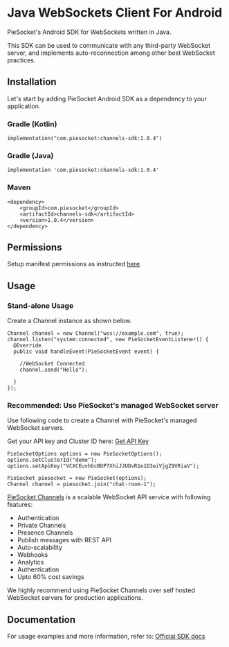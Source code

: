 # Java WebSockets Client For Android

PieSocket's Android SDK for WebSockets written in Java.


This SDK can be used to communicate with any third-party WebSocket server,
and implements auto-reconnection among other best WebSocket practices.


## Installation
Let's start by adding PieSocket Android SDK as a dependency to your application. 

### Gradle (Kotlin)
```
implementation("com.piesocket:channels-sdk:1.0.4")
```

### Gradle (Java)
```
implementation 'com.piesocket:channels-sdk:1.0.4'
```

### Maven
```
<dependency>
    <groupId>com.piesocket</groupId>
    <artifactId>channels-sdk</artifactId>
    <version>1.0.4</version>
</dependency>
```

## Permissions
Setup manifest permissions as instructed [here](https://www.piesocket.com/docs/3.0/android-websockets#permissions).

## Usage

### Stand-alone Usage
Create a Channel instance as shown below.

```
Channel channel = new Channel("wss://example.com", true);
channel.listen("system:connected", new PieSocketEventListener() {
  @Override
  public void handleEvent(PieSocketEvent event) {

    //WebSocket Connected
    channel.send("Hello");

  }
});
```

### Recommended: Use PieSocket's managed WebSocket server
Use following code to create a Channel with PieSocket's managed WebSocket servers.

Get your API key and Cluster ID here: [Get API Key](https://www.piesocket.com/app/v4/register)

```
PieSocketOptions options = new PieSocketOptions();
options.setClusterId("demo");
options.setApiKey("VCXCEuvhGcBDP7XhiJJUDvR1e1D3eiVjgZ9VRiaV");

PieSocket piesocket = new PieSocket(options);
Channel channel = piesocket.join("chat-room-1");
```

[PieSocket Channels](https://piesocket.com/channels) is a scalable WebSocket API service with following features:
  - Authentication
  - Private Channels
  - Presence Channels
  - Publish messages with REST API
  - Auto-scalability
  - Webhooks
  - Analytics
  - Authentication
  - Upto 60% cost savings

We highly recommend using PieSocket Channels over self hosted WebSocket servers for production applications.

## Documentation
For usage examples and more information, refer to: [Official SDK docs](https://www.piesocket.com/docs/3.0/android-websockets)